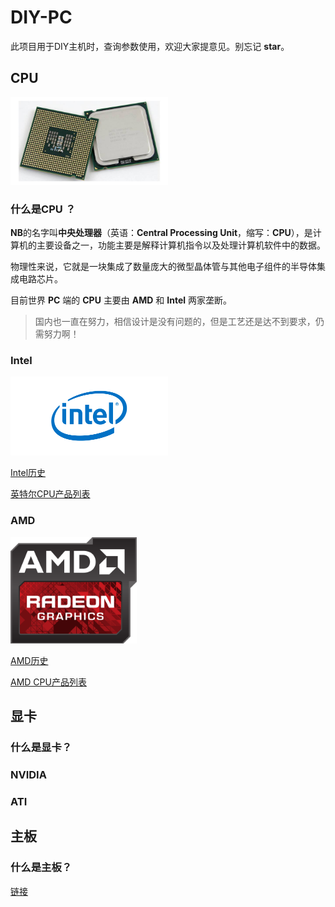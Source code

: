 # DIY-PC

此项目用于DIY主机时，查询参数使用，欢迎大家提意见。别忘记 **star**。

## CPU 

<img src="./resource/image/cpu.jpg " width="50%" height="50%">

### 什么是CPU ？

**NB**的名字叫**中央处理器**（英语：**Central Processing Unit**，缩写：**CPU**），是计算机的主要设备之一，功能主要是解释计算机指令以及处理计算机软件中的数据。

物理性来说，它就是一块集成了数量庞大的微型晶体管与其他电子组件的半导体集成电路芯片。

目前世界 **PC** 端的 **CPU** 主要由 **AMD** 和 **Intel** 两家垄断。

> 国内也一直在努力，相信设计是没有问题的，但是工艺还是达不到要求，仍需努力啊！

### Intel

<img src="./resource/logo/intel.png " width="50%" height="50%">

[Intel历史]()

[英特尔CPU产品列表](cpu/intel)

### AMD

<img src="./resource/logo/amd.png" width="40%" height="40%">

[AMD历史]()

[AMD CPU产品列表](cpu/amd)

## 显卡

### 什么是显卡？

### NVIDIA

### ATI

## 主板

### 什么是主板？

[链接]()
